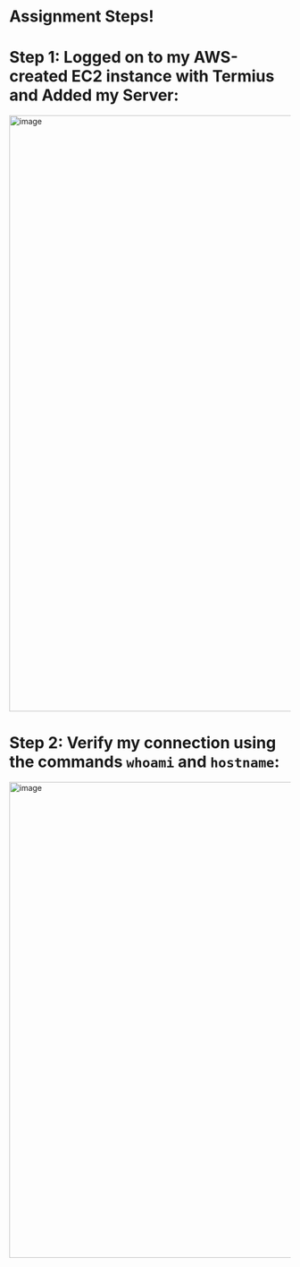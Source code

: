 # Assignment Steps!

# Step 1: Logged on to my AWS-created EC2 instance with Termius and Added my Server:

<img width="1066" alt="image" src="https://github.com/user-attachments/assets/d504e4c6-aa5c-4148-a807-a7f0d54edcf9" />

# Step 2: Verify my connection using the commands `whoami` and `hostname`:

<img width="851" alt="image" src="https://github.com/user-attachments/assets/1975ef0b-30e7-4a98-bf41-a3521e40a4f4" />

